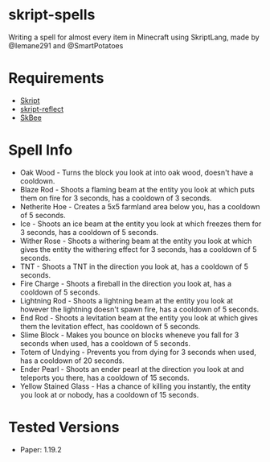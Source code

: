 # skript-spells
Writing a spell for almost every item in Minecraft using SkriptLang, made by @Iemane291 and @SmartPotatoes

# **Requirements**

- <a href="https://github.com/SkriptLang/Skript/releases">Skript</a>
- <a href="https://github.com/TPGamesNL/skript-reflect/releases/">skript-reflect</a>
- <a href="https://github.com/ShaneBeee/SkBee/releases">SkBee</a>

# **Spell Info**

- Oak Wood - Turns the block you look at into oak wood, doesn't have a cooldown.
- Blaze Rod - Shoots a flaming beam at the entity you look at which puts them on fire for 3 seconds, has a cooldown of 3 seconds.
- Netherite Hoe - Creates a 5x5 farmland area below you, has a cooldown of 5 seconds.
- Ice - Shoots an ice beam at the entity you look at which freezes them for 3 seconds, has a cooldown of 5 seconds.
- Wither Rose - Shoots a withering beam at the entity you look at which gives the entity the withering effect for 3 seconds, has a cooldown of 5 seconds.
- TNT - Shoots a TNT in the direction you look at, has a cooldown of 5 seconds.
- Fire Charge - Shoots a fireball in the direction you look at, has a cooldown of 5 seconds.
- Lightning Rod - Shoots a lightning beam at the entity you look at however the lightning doesn't spawn fire, has a cooldown of 5 seconds.
- End Rod - Shoots a levitation beam at the entity you look at which gives them the levitation effect, has cooldown of 5 seconds.
- Slime Block - Makes you bounce on blocks wheneve you fall for 3 seconds when used, has a cooldown of 5 seconds.
- Totem of Undying - Prevents you from dying for 3 seconds when used, has a cooldown of 20 seconds.
- Ender Pearl - Shoots an ender pearl at the direction you look at and teleports you there, has a cooldown of 15 seconds.
- Yellow Stained Glass - Has a chance of killing you instantly, the entity you look at or nobody, has a cooldown of 15 seconds. 

# **Tested Versions**
- Paper: 1.19.2

